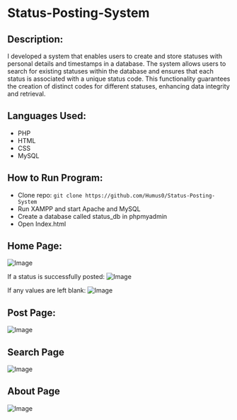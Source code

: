 # Status-Posting-System

## Description:
I developed a system that enables users to create and store statuses with personal details and timestamps in a database. The system allows users to search for existing statuses within the database and ensures that each status is associated with a unique status code. This functionality guarantees the creation of distinct codes for different statuses, enhancing data integrity and retrieval.

## Languages Used:
 - PHP
 - HTML
 - CSS
 - MySQL

## How to Run Program:
 - Clone repo: `git clone https://github.com/Humus0/Status-Posting-System`
 - Run XAMPP and start Apache and MySQL
 - Create a database called status_db in phpmyadmin
 - Open Index.html


## Home Page:
![Image](https://github.com/user-attachments/assets/d13d29dd-f1fb-45f5-835f-f47ba3212bea)

If a status is successfully posted: 
![Image](https://github.com/user-attachments/assets/217d2304-2a62-40a0-8432-582d87faea3a)

If any values are left blank:
![Image](https://github.com/user-attachments/assets/0bc7c778-0a2d-4ace-9093-d0b2f8007327)


## Post Page:
![Image](https://github.com/user-attachments/assets/c93ed29b-80d4-4f83-93fd-59de3886e8e1)

## Search Page
![Image](https://github.com/user-attachments/assets/99af477b-baff-4afb-a676-15a422deae52)

## About Page
![Image](https://github.com/user-attachments/assets/f13322b4-7672-4609-acca-2a24ed6a6510)
